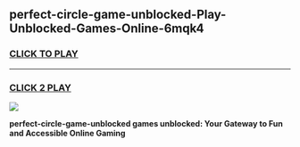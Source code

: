 
## perfect-circle-game-unblocked-Play-Unblocked-Games-Online-6mqk4
<h3>
<a href="https://premium76.site?title=perfect-circle-game-unblocked&ref=25A">CLICK TO PLAY</a></h3>
<hr>

<h3>
<a href="https://premium76.site?title=perfect-circle-game-unblocked&ref=25A">CLICK 2 PLAY</a>
  
</h3>

<a href="https://premium76.site?title=perfect-circle-game-unblocked&ref=25A"><img src="https://clearcache.store/games.png"></a>


**perfect-circle-game-unblocked games unblocked: Your Gateway to Fun and Accessible Online Gaming**
